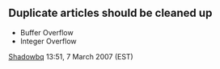 ## Duplicate articles should be cleaned up

  - Buffer Overflow
  - Integer Overflow

[Shadowbq](User:Shadowbq "wikilink") 13:51, 7 March 2007 (EST)